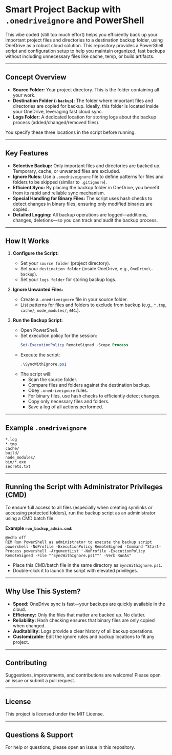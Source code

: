 # Smart Project Backup with `.onedriveignore` and PowerShell

This vibe coded (still too much effort) helps you efficiently back up your important project files and directories to a destination backup folder, using OneDrive as a robust cloud solution. This repository provides a PowerShell script and configuration setup to help you maintain organized, fast backups without including unnecessary files like cache, temp, or build artifacts.

---

## Concept Overview

- **Source Folder:** Your project directory. This is the folder containing all your work.
- **Destination Folder (`-backup`):** The folder where important files and directories are copied for backup. Ideally, this folder is located inside your OneDrive, leveraging fast cloud sync.
- **Logs Folder:** A dedicated location for storing logs about the backup process (added/changed/removed files).

You specify these three locations in the script before running.

---

## Key Features

- **Selective Backup:** Only important files and directories are backed up. Temporary, cache, or unwanted files are excluded.
- **Ignore Rules:** Use a `.onedriveignore` file to define patterns for files and folders to be skipped (similar to `.gitignore`).
- **Efficient Sync:** By placing the backup folder in OneDrive, you benefit from its rapid and reliable sync mechanism.
- **Special Handling for Binary Files:** The script uses hash checks to detect changes in binary files, ensuring only modified binaries are copied.
- **Detailed Logging:** All backup operations are logged—additions, changes, deletions—so you can track and audit the backup process.

---

## How It Works

1. **Configure the Script:**
   - Set your `source folder` (project directory).
   - Set your `destination folder` (inside OneDrive, e.g., `OneDrive\-backup`).
   - Set your `logs folder` for storing backup logs.

2. **Ignore Unwanted Files:**
   - Create a `.onedriveignore` file in your source folder.
   - List patterns for files and folders to exclude from backup (e.g., `*.tmp`, `cache/`, `node_modules/`, etc.).

3. **Run the Backup Script:**
   - Open PowerShell.
   - Set execution policy for the session:
     ```powershell
     Set-ExecutionPolicy RemoteSigned -Scope Process
     ```
   - Execute the script:
     ```powershell
     .\SyncWithIgnore.ps1
     ```
   - The script will:
     - Scan the source folder.
     - Compare files and folders against the destination backup.
     - Obey `.onedriveignore` rules.
     - For binary files, use hash checks to efficiently detect changes.
     - Copy only necessary files and folders.
     - Save a log of all actions performed.

---

## Example `.onedriveignore`

```
*.log
*.tmp
cache/
build/
node_modules/
bin/*.exe
secrets.txt
```

---

## Running the Script with Administrator Privileges (CMD)

To ensure full access to all files (especially when creating symlinks or accessing protected folders), run the backup script as an administrator using a CMD batch file.

**Example `run_backup_admin.cmd`:**

```batch
@echo off
REM Run PowerShell as administrator to execute the backup script
powershell -NoProfile -ExecutionPolicy RemoteSigned -Command "Start-Process powershell -ArgumentList '-NoProfile -ExecutionPolicy RemoteSigned -File ""SyncWithIgnore.ps1""' -Verb RunAs"
```

- Place this CMD/batch file in the same directory as `SyncWithIgnore.ps1`.
- Double-click it to launch the script with elevated privileges.

---

## Why Use This System?

- **Speed:** OneDrive sync is fast—your backups are quickly available in the cloud.
- **Efficiency:** Only the files that matter are backed up. No clutter.
- **Reliability:** Hash checking ensures that binary files are only copied when changed.
- **Auditability:** Logs provide a clear history of all backup operations.
- **Customizable:** Edit the ignore rules and backup locations to fit any project.

---

## Contributing

Suggestions, improvements, and contributions are welcome! Please open an issue or submit a pull request.

---

## License

This project is licensed under the MIT License.

---

## Questions & Support

For help or questions, please open an issue in this repository.
